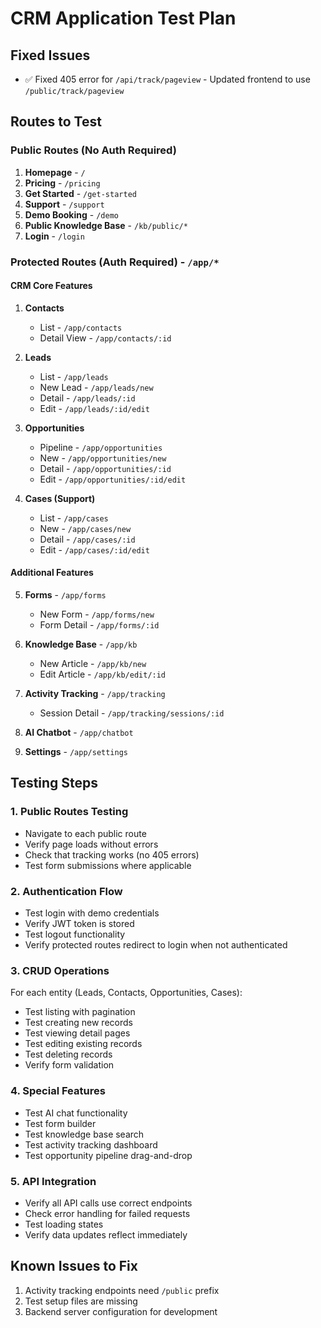 # CRM Application Test Plan

## Fixed Issues
- ✅ Fixed 405 error for `/api/track/pageview` - Updated frontend to use `/public/track/pageview`

## Routes to Test

### Public Routes (No Auth Required)
1. **Homepage** - `/`
2. **Pricing** - `/pricing`
3. **Get Started** - `/get-started`
4. **Support** - `/support`
5. **Demo Booking** - `/demo`
6. **Public Knowledge Base** - `/kb/public/*`
7. **Login** - `/login`

### Protected Routes (Auth Required) - `/app/*`

#### CRM Core Features
1. **Contacts**
   - List - `/app/contacts`
   - Detail View - `/app/contacts/:id`

2. **Leads**
   - List - `/app/leads`
   - New Lead - `/app/leads/new`
   - Detail - `/app/leads/:id`
   - Edit - `/app/leads/:id/edit`

3. **Opportunities**
   - Pipeline - `/app/opportunities`
   - New - `/app/opportunities/new`
   - Detail - `/app/opportunities/:id`
   - Edit - `/app/opportunities/:id/edit`

4. **Cases (Support)**
   - List - `/app/cases`
   - New - `/app/cases/new`
   - Detail - `/app/cases/:id`
   - Edit - `/app/cases/:id/edit`

#### Additional Features
5. **Forms** - `/app/forms`
   - New Form - `/app/forms/new`
   - Form Detail - `/app/forms/:id`

6. **Knowledge Base** - `/app/kb`
   - New Article - `/app/kb/new`
   - Edit Article - `/app/kb/edit/:id`

7. **Activity Tracking** - `/app/tracking`
   - Session Detail - `/app/tracking/sessions/:id`

8. **AI Chatbot** - `/app/chatbot`

9. **Settings** - `/app/settings`

## Testing Steps

### 1. Public Routes Testing
- Navigate to each public route
- Verify page loads without errors
- Check that tracking works (no 405 errors)
- Test form submissions where applicable

### 2. Authentication Flow
- Test login with demo credentials
- Verify JWT token is stored
- Test logout functionality
- Verify protected routes redirect to login when not authenticated

### 3. CRUD Operations
For each entity (Leads, Contacts, Opportunities, Cases):
- Test listing with pagination
- Test creating new records
- Test viewing detail pages
- Test editing existing records
- Test deleting records
- Verify form validation

### 4. Special Features
- Test AI chat functionality
- Test form builder
- Test knowledge base search
- Test activity tracking dashboard
- Test opportunity pipeline drag-and-drop

### 5. API Integration
- Verify all API calls use correct endpoints
- Check error handling for failed requests
- Test loading states
- Verify data updates reflect immediately

## Known Issues to Fix
1. Activity tracking endpoints need `/public` prefix
2. Test setup files are missing
3. Backend server configuration for development